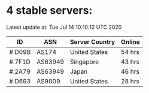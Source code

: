 # 4 stable servers:

Latest update at: Tue Jul 14 10:10:12 UTC 2020

| ID | ASN | Server Country | Online |
| -- | --- | -------------- | ------ |
| #.D09B | AS174 | United States | 54 hrs |
| #.7F1D | AS63949 | Singapore | 43 hrs |
| #.2A79 | AS63949 | Japan | 46 hrs |
| #.D693 | AS9009 | United States | 28 hrs |

